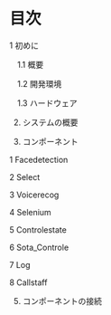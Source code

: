 # 目次
1 初めに

　1.1 概要

　1.2 開発環境

　1.3 ハードウェア

 2. システムの概要

 3. コンポーネント

  1 Facedetection

  2 Select

  3 Voicerecog

  4 Selenium

  5 Controlestate

  6 Sota_Controle

  7 Log

  8 Callstaff

5. コンポーネントの接続



